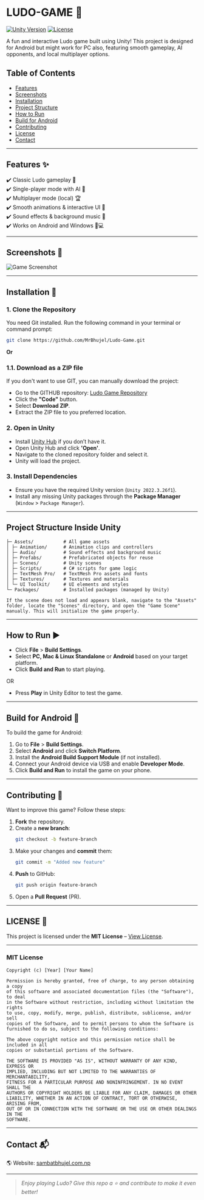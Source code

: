# **LUDO-GAME** 🎲  
[![Unity Version](https://img.shields.io/badge/Unity-2022.3.26f1-blue.svg)](https://unity.com/)
[![License](https://img.shields.io/badge/License-MIT-green.svg)](#license)

A fun and interactive Ludo game built using Unity! This project is designed for Android but might work for PC also, featuring smooth gameplay, AI opponents, and local multiplayer options. 

## **Table of Contents**  
- [Features](#features)  
- [Screenshots](#screenshots)  
- [Installation](#installation)
- [Project Structure](#project-structure-inside-unity)
- [How to Run](#how-to-run)  
- [Build for Android](#build-for-android)  
- [Contributing](#contributing)  
- [License](#license)  
- [Contact](#contact)  

---

## **Features** ✨  
✔️ Classic Ludo gameplay 🎲  
✔️ Single-player mode with AI 🤖  
✔️ Multiplayer mode (local) 🏆  
✔️ Smooth animations & interactive UI 🎨  
✔️ Sound effects & background music 🎵  
✔️ Works on Android and Windows 📱💻  

---

## **Screenshots** 📸
 
![Game Screenshot](https://github.com/user-attachments/assets/ae166b08-4dbc-4dae-b969-ffa973b07194)

---

## **Installation** 🚀

### **1. Clone the Repository**  
You need Git installed. Run the following command in your terminal or command prompt:  

```sh
git clone https://github.com/MrBhujel/Ludo-Game.git
```

**Or**

### **1.1. Download as a ZIP file**
If you don't want to use GIT, you can manually download the project:
- Go to the GITHUB repository: [Ludo Game Repository](https://github.com/MrBhujel/Ludo-Game)
- Click the **"Code"** button.
- Select **Download ZIP**.
- Extract the ZIP file to you preferred location.

### **2. Open in Unity**  
- Install [Unity Hub](https://unity.com/download) if you don’t have it.  
- Open Unity Hub and click **'Open'**.  
- Navigate to the cloned repository folder and select it.  
- Unity will load the project.  

### **3. Install Dependencies**  
- Ensure you have the required Unity version (`Unity 2022.3.26f1`).  
- Install any missing Unity packages through the **Package Manager** (`Window` > `Package Manager`).  

---

## **Project Structure Inside Unity**
```
├─ Assets/           # All game assets
│ ├─ Animation/      # Animation clips and controllers
│ ├─ Audio/          # Sound effects and background music
│ ├─ Prefabs/        # Prefabricated objects for reuse
│ ├─ Scenes/         # Unity scenes
│ ├─ Scripts/        # C# scripts for game logic
│ ├─ TextMesh Pro/   # TextMesh Pro assets and fonts
│ ├─ Textures/       # Textures and materials
│ └─ UI Toolkit/     # UI elements and styles
└─ Packages/         # Installed packages (managed by Unity)
```

`If the scene does not load and appears blank, navigate to the "Assets" folder, locate the "Scenes" directory, and open the "Game Scene" manually. This will initialize the game properly.`

---

## **How to Run** ▶️
- Click **File** > **Build Settings**.  
- Select **PC, Mac & Linux Standalone** or **Android** based on your target platform.  
- Click **Build and Run** to start playing.  

OR  

- Press **Play** in Unity Editor to test the game.  

---

## **Build for Android** 📱
To build the game for Android:  
1. Go to **File** > **Build Settings**.  
2. Select **Android** and click **Switch Platform**.  
3. Install the **Android Build Support Module** (if not installed).  
4. Connect your Android device via USB and enable **Developer Mode**.  
5. Click **Build and Run** to install the game on your phone.  

---

## **Contributing** 🤝
Want to improve this game? Follow these steps:  
1. **Fork** the repository.  
2. Create a **new branch**:  
   ```sh
   git checkout -b feature-branch
   ```  
3. Make your changes and **commit** them:  
   ```sh
   git commit -m "Added new feature"
   ```  
4. **Push** to GitHub:  
   ```sh
   git push origin feature-branch
   ```  
5. Open a **Pull Request** (PR).  

---

## **LICENSE** 📜
This project is licensed under the **MIT License** – [View License](#mit-license).  

---

### MIT License

```
Copyright (c) [Year] [Your Name]

Permission is hereby granted, free of charge, to any person obtaining a copy
of this software and associated documentation files (the "Software"), to deal
in the Software without restriction, including without limitation the rights
to use, copy, modify, merge, publish, distribute, sublicense, and/or sell
copies of the Software, and to permit persons to whom the Software is
furnished to do so, subject to the following conditions:

The above copyright notice and this permission notice shall be included in all
copies or substantial portions of the Software.

THE SOFTWARE IS PROVIDED "AS IS", WITHOUT WARRANTY OF ANY KIND, EXPRESS OR
IMPLIED, INCLUDING BUT NOT LIMITED TO THE WARRANTIES OF MERCHANTABILITY,
FITNESS FOR A PARTICULAR PURPOSE AND NONINFRINGEMENT. IN NO EVENT SHALL THE
AUTHORS OR COPYRIGHT HOLDERS BE LIABLE FOR ANY CLAIM, DAMAGES OR OTHER
LIABILITY, WHETHER IN AN ACTION OF CONTRACT, TORT OR OTHERWISE, ARISING FROM,
OUT OF OR IN CONNECTION WITH THE SOFTWARE OR THE USE OR OTHER DEALINGS IN THE
SOFTWARE.
```
---

## **Contact** 📬
🌎 Website: [sambatbhujel.com.np](https://www.sambatbhujel.com.np)  

---

> *Enjoy playing Ludo? Give this repo a ⭐ and contribute to make it even better!*

